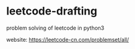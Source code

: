 # leetcode-drafting
problem solving of leetcode in python3

website: https://leetcode-cn.com/problemset/all/
